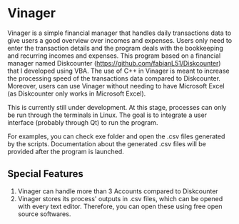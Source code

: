 # Vinager

Vinager is a simple financial manager that handles daily transactions data to give users a good overview over incomes and expenses. Users only need to enter the transaction details and the program deals with the bookkeeping and recurring incomes and expenses. This program based on a financial manager named Diskcounter (https://github.com/fabianL51/Diskcounter) that I developed using VBA. The use of C++ in Vinager is meant to increase the processing speed of the transactions data compared to Diskcounter. Moreover, users can use Vinager without needing to have Microsoft Excel (as Diskcounter only works in Microsoft Excel).

This is currently still under development. At this stage, processes can only be run through the terminals in Linux. The goal is to integrate a user interface (probably through Qt) to run the program. 

For examples, you can check exe folder and open the .csv files generated by the scripts. Documentation about the generated .csv files will be provided after the program is launched.

## Special Features

1. Vinager can handle more than 3 Accounts compared to Diskcounter
2. Vinager stores its process' outputs in .csv files, which can be opened with every text editor. Therefore, you can open these using free open source softwares.
